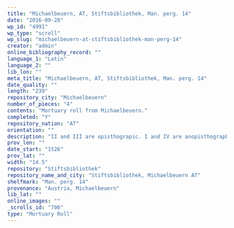 ```yaml
---
title: "Michaelbeuern, AT, Stiftsbibliothek, Man. perg. 14"
date: "2016-09-28"
wp_id: "4991"
wp_type: "scroll"
wp_slug: "michaelbeuern-at-stiftsbibliothek-man-perg-14"
creator: "admin"
online_bibliography_record: ""
language_1: "Latin"
language_2: ""
lib_lon: ""
meta_title: "Michaelbeuern, AT, Stiftsbibliothek, Man. perg. 14"
date_quality: ""
length: "239"
repository_city: "Michaelbeuern"
number_of_pieces: "4"
contents: "Mortuary roll from Michaelbeuern."
completed: "Y"
repository_nation: "AT"
orientation: ""
description: "II and III are opisthograpic. I and IV are anopisthographic."
prov_lon: ""
date_start: "1526"
prov_lat: ""
width: "14.5"
repository: "Stiftsbibliothek"
repository_name_and_city: "Stiftsbibliothek, Michaelbeuern AT"
shelfmark: "Man. perg. 14"
provenance: "Austria, Michaelbeuern"
lib_lat: ""
online_images: ""
_scrolls_id: "706"
type: "Mortuary Roll"
---
```



